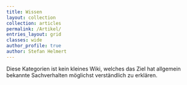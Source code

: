 ```yaml
---
title: Wissen
layout: collection
collection: articles
permalink: /Artikel/
entries_layout: grid
classes: wide
author_profile: true
author: Stefan Helmert
---
```



Diese Kategorien ist kein kleines Wiki, welches das Ziel hat allgemein bekannte Sachverhalten möglichst verständlich zu erklären.


